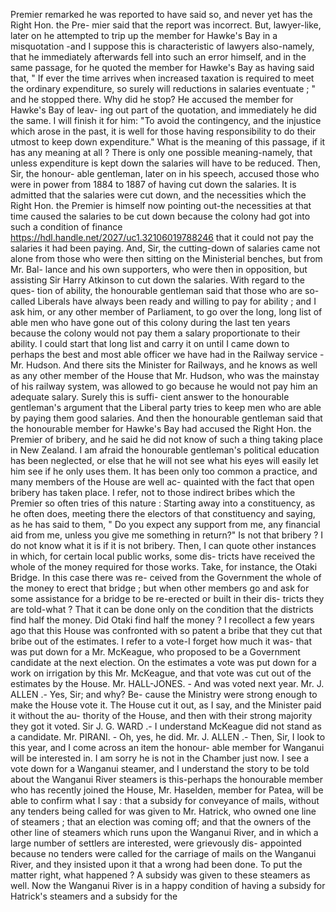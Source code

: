 Premier remarked he was reported to have said so, and never yet has the Right Hon. the Pre- mier said that the report was incorrect. But, lawyer-like, later on he attempted to trip up the member for Hawke's Bay in a misquotation -and I suppose this is characteristic of lawyers also-namely, that he immediately afterwards fell into such an error himself, and in the same passage, for he quoted the member for Hawke's Bay as having said that, " If ever the time arrives when increased taxation is required to meet the ordinary expenditure, so surely will reductions in salaries eventuate ; " and he stopped there. Why did he stop? He accused the member for Hawke's Bay of leav- ing out part of the quotation, and immediately he did the same. I will finish it for him: "To avoid the contingency, and the injustice which arose in the past, it is well for those having responsibility to do their utmost to keep down expenditure." What is the meaning of this passage, if it has any meaning at all ? There is only one possible meaning-namely, that unless expenditure is kept down the salaries will have to be reduced. Then, Sir, the honour- able gentleman, later on in his speech, accused those who were in power from 1884 to 1887 of having cut down the salaries. It is admitted that the salaries were cut down, and the necessities which the Right Hon. the Premier is himself now pointing out-the necessities at that time caused the salaries to be cut down because the colony had got into such a condition of finance https://hdl.handle.net/2027/uc1.32106019788246 that it could not pay the salaries it had been paying. And, Sir, the cutting-down of salaries came not alone from those who were then sitting on the Ministerial benches, but from Mr. Bal- lance and his own supporters, who were then in opposition, but assisting Sir Harry Atkinson to cut down the salaries. With regard to the ques- tion of ability, the honourable gentleman said that those who are so-called Liberals have always been ready and willing to pay for ability ; and I ask him, or any other member of Parliament, to go over the long, long list of able men who have gone out of this colony during the last ten years because the colony would not pay them a salary proportionate to their ability. I could start that long list and carry it on until I came down to perhaps the best and most able officer we have had in the Railway service - Mr. Hudson. And there sits the Minister for Railways, and he knows as well as any other member of the House that Mr. Hudson, who was the mainstay of his railway system, was allowed to go because he would not pay him an adequate salary. Surely this is suffi- cient answer to the honourable gentleman's argument that the Liberal party tries to keep men who are able by paying them good salaries. And then the honourable gentleman said that the honourable member for Hawke's Bay had accused the Right Hon. the Premier of bribery, and he said he did not know of such a thing taking place in New Zealand. I am afraid the honourable gentleman's political education has been neglected, or else that he will not see what his eyes will easily let him see if he only uses them. It has been only too common a practice, and many members of the House are well ac- quainted with the fact that open bribery has taken place. I refer, not to those indirect bribes which the Premier so often tries of this nature : Starting away into a constituency, as he often does, meeting there the electors of that constituency and saying, as he has said to them, " Do you expect any support from me, any financial aid from me, unless you give me something in return?" Is not that bribery ? I do not know what it is if it is not bribery. Then, I can quote other instances in which, for certain local public works, some dis- tricts have received the whole of the money required for those works. Take, for instance, the Otaki Bridge. In this case there was re- ceived from the Government the whole of the money to erect that bridge ; but when other members go and ask for some assistance for a bridge to be re-erected or built in their dis- tricts they are told-what ? That it can be done only on the condition that the districts find half the money. Did Otaki find half the money ? I recollect a few years ago that this House was confronted with so patent a bribe that they cut that bribe out of the estimates. I refer to a vote-I forget how much it was- that was put down for a Mr. McKeague, who proposed to be a Government candidate at the next election. On the estimates a vote was put down for a work on irrigation by this Mr. McKeague, and that vote was cut out of the estimates by the House. Mr. HALL-JONES. - And was voted next year. Mr. J. ALLEN .- Yes, Sir; and why? Be- cause the Ministry were strong enough to make the House vote it. The House cut it out, as I say, and the Minister paid it without the au- thority of the House, and then with their strong majority they got it voted. Sir J. G. WARD .- I understand McKeague did not stand as a candidate. Mr. PIRANI. - Oh, yes, he did. Mr. J. ALLEN .- Then, Sir, I look to this year, and I come across an item the honour- able member for Wanganui will be interested in. I am sorry he is not in the Chamber just now. I see a vote down for a Wanganui steamer, and I understand the story to be told about the Wanganui River steamers is this-perhaps the honourable member who has recently joined the House, Mr. Haselden, member for Patea, will be able to confirm what I say : that a subsidy for conveyance of mails, without any tenders being called for was given to Mr. Hatrick, who owned one line of steamers ; that an election was coming off; and that the owners of the other line of steamers which runs upon the Wanganui River, and in which a large number of settlers are interested, were grievously dis- appointed because no tenders were called for the carriage of mails on the Wanganui River, and they insisted upon it that a wrong had been done. To put the matter right, what happened ? A subsidy was given to these steamers as well. Now the Wanganui River is in a happy condition of having a subsidy for Hatrick's steamers and a subsidy for the 